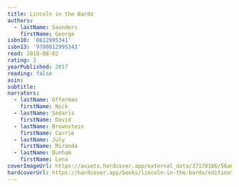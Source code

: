 ```yaml
---
title: Lincoln in the Bardo
authors:
  - lastName: Saunders
    firstName: George
isbn10: '0812995341'
isbn13: '9780812995343'
read: 2018-08-02
rating: 3
yearPublished: 2017
reading: false
asin:
subtitle:
narrators:
  - lastName: Offerman
    firstName: Nick
  - lastName: Sedaris
    firstName: David
  - lastName: Brownstein
    firstName: Carrie
  - lastName: July
    firstName: Miranda
  - lastName: Dunham
    firstName: Lena
coverImageUrl: https://assets.hardcover.app/external_data/37178166/56a00c139c890ff18802c0a049fbc0a13c0d36bd.jpeg
hardcoverUrl: https://hardcover.app/books/lincoln-in-the-bardo/editions/12959293
---
```

